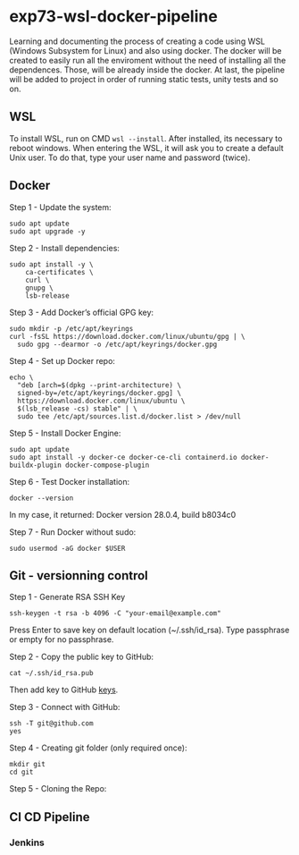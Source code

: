 # exp73-wsl-docker-pipeline
Learning and documenting the process of creating a code using WSL (Windows Subsystem for Linux) and also using docker. The docker will be created to easily run all the enviroment without the need of installing all the dependences. Those, will be already inside the docker. At last, the pipeline will be added to project in order of running static tests, unity tests and so on.

## WSL

To install WSL, run on CMD ```wsl --install```. After installed, its necessary to reboot windows. When entering the WSL, it will ask you to create a default Unix user. To do that, type your user name and password (twice).

## Docker 
Step 1 - Update the system: 
```
sudo apt update
sudo apt upgrade -y
```

Step 2 - Install dependencies:
```
sudo apt install -y \
    ca-certificates \
    curl \
    gnupg \
    lsb-release
```

Step 3 - Add Docker’s official GPG key:
```
sudo mkdir -p /etc/apt/keyrings
curl -fsSL https://download.docker.com/linux/ubuntu/gpg | \
  sudo gpg --dearmor -o /etc/apt/keyrings/docker.gpg
```
Step 4 - Set up Docker repo:
```
echo \
  "deb [arch=$(dpkg --print-architecture) \
  signed-by=/etc/apt/keyrings/docker.gpg] \
  https://download.docker.com/linux/ubuntu \
  $(lsb_release -cs) stable" | \
  sudo tee /etc/apt/sources.list.d/docker.list > /dev/null

```
Step 5 - Install Docker Engine:
```
sudo apt update
sudo apt install -y docker-ce docker-ce-cli containerd.io docker-buildx-plugin docker-compose-plugin
```
Step 6 - Test Docker installation: 
```
docker --version
```
In my case, it returned: Docker version 28.0.4, build b8034c0

Step 7 - Run Docker without sudo:
```
sudo usermod -aG docker $USER
```

## Git - versionning control

Step 1 - Generate RSA SSH Key
```
ssh-keygen -t rsa -b 4096 -C "your-email@example.com"
```
Press Enter to save key on default location (~/.ssh/id_rsa).
Type passphrase or empty for no passphrase.

Step 2 - Copy the public key to GitHub:
```
cat ~/.ssh/id_rsa.pub
```
Then add key to GitHub [keys](https://github.com/settings/keys).

Step 3 - Connect with GitHub:
```
ssh -T git@github.com
yes
```
Step 4 - Creating git folder (only required once):
```
mkdir git
cd git
```
Step 5 - Cloning the Repo:


## CI CD Pipeline

### Jenkins

